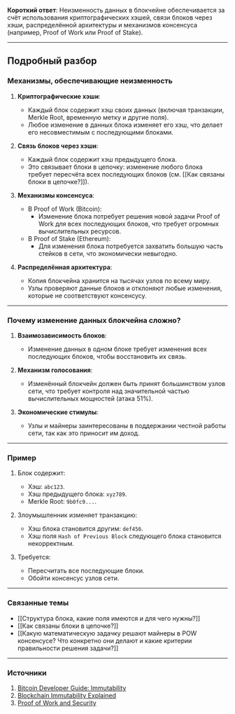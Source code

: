 
**Короткий ответ**: Неизменность данных в блокчейне обеспечивается за счёт использования криптографических хэшей, связи блоков через хэши, распределённой архитектуры и механизмов консенсуса (например, Proof of Work или Proof of Stake).

---

## Подробный разбор

### Механизмы, обеспечивающие неизменность

1. **Криптографические хэши**:
   - Каждый блок содержит хэш своих данных (включая транзакции, Merkle Root, временную метку и другие поля).
   - Любое изменение в данных блока изменяет его хэш, что делает его несовместимым с последующими блоками.

2. **Связь блоков через хэши**:
   - Каждый блок содержит хэш предыдущего блока.
   - Это связывает блоки в цепочку: изменение любого блока требует пересчёта всех последующих блоков (см. [[Как связаны блоки в цепочке?]]).

3. **Механизмы консенсуса**:
   - В Proof of Work (Bitcoin):
     - Изменение блока потребует решения новой задачи Proof of Work для всех последующих блоков, что требует огромных вычислительных ресурсов.
   - В Proof of Stake (Ethereum):
     - Для изменения блока потребуется захватить большую часть стейков в сети, что экономически невыгодно.

4. **Распределённая архитектура**:
   - Копия блокчейна хранится на тысячах узлов по всему миру.
   - Узлы проверяют данные блоков и отклоняют любые изменения, которые не соответствуют консенсусу.

---

### Почему изменение данных блокчейна сложно?

1. **Взаимозависимость блоков**:
   - Изменение данных в одном блоке требует изменения всех последующих блоков, чтобы восстановить их связь.

2. **Механизм голосования**:
   - Изменённый блокчейн должен быть принят большинством узлов сети, что требует контроля над значительной частью вычислительных мощностей (атака 51%).

3. **Экономические стимулы**:
   - Узлы и майнеры заинтересованы в поддержании честной работы сети, так как это приносит им доход.

---

### Пример

1. Блок содержит:
   - Хэш: `abc123`.
   - Хэш предыдущего блока: `xyz789`.
   - Merkle Root: `9b0fc9...`.

2. Злоумышленник изменяет транзакцию:
   - Хэш блока становится другим: `def456`.
   - Хэш поля `Hash of Previous Block` следующего блока становится некорректным.

3. Требуется:
   - Пересчитать все последующие блоки.
   - Обойти консенсус узлов сети.

---

### Связанные темы
- [[Структура блока, какие поля имеются и для чего нужны?]]
- [[Как связаны блоки в цепочке?]]
- [[Какую математическую задачку решают майнеры в POW консенсусе? Что конкретно они делают и какие критерии правильности решения задачи?]]

---

### Источники
1. [Bitcoin Developer Guide: Immutability](https://bitcoin.org/en/developer-guide#block-chain-overview)
2. [Blockchain Immutability Explained](https://www.ibm.com/topics/immutability)
3. [Proof of Work and Security](https://en.bitcoin.it/wiki/Proof_of_work)
